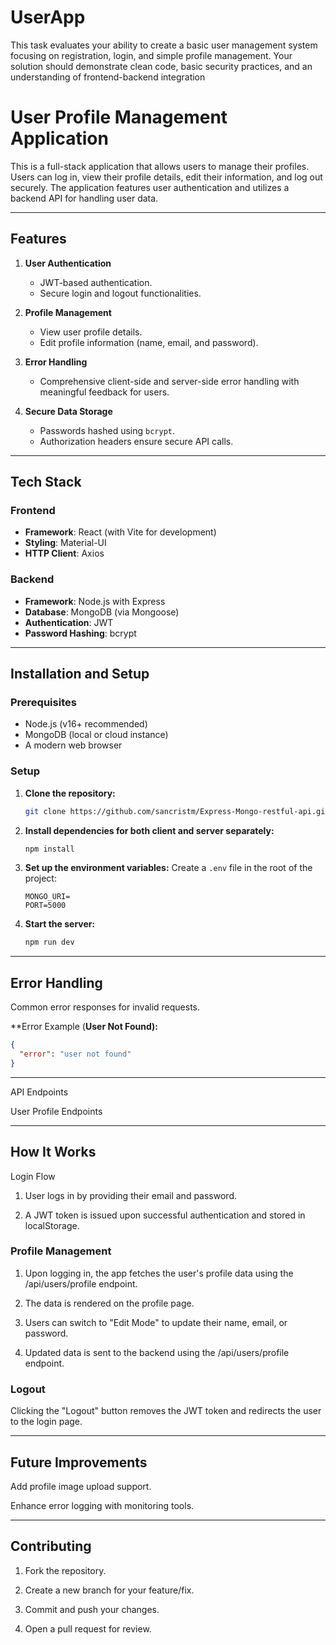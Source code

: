 # UserApp

This task evaluates your ability to create a basic user management system focusing on registration, login, and simple profile management. Your solution should demonstrate clean code, basic security practices, and an understanding of frontend-backend integration

# **User Profile Management Application**

This is a full-stack application that allows users to manage their profiles. Users can log in, view their profile details, edit their information, and log out securely. The application features user authentication and utilizes a backend API for handling user data.

---

## **Features**

1. **User Authentication**
   - JWT-based authentication.
   - Secure login and logout functionalities.

2. **Profile Management**
   - View user profile details.
   - Edit profile information (name, email, and password).

3. **Error Handling**
   - Comprehensive client-side and server-side error handling with meaningful feedback for users.

4. **Secure Data Storage**
   - Passwords hashed using `bcrypt`.
   - Authorization headers ensure secure API calls.

---

## **Tech Stack**

### **Frontend**
- **Framework**: React (with Vite for development)
- **Styling**: Material-UI
- **HTTP Client**: Axios

### **Backend**
- **Framework**: Node.js with Express
- **Database**: MongoDB (via Mongoose)
- **Authentication**: JWT
- **Password Hashing**: bcrypt

---

## **Installation and Setup**

### **Prerequisites**
- Node.js (v16+ recommended)
- MongoDB (local or cloud instance)
- A modern web browser

### **Setup**

1. **Clone the repository:**

   ```bash
   git clone https://github.com/sancristm/Express-Mongo-restful-api.git
   ```

2. **Install dependencies for both client and server separately:**

   ```bash
   npm install
   ```

3. **Set up the environment variables:**
   Create a `.env` file in the root of the project:

   ```env
   MONGO_URI=
   PORT=5000
   ```

4. **Start the server:**
   ```bash
   npm run dev
   ```

---

## **Error Handling**

Common error responses for invalid requests.

**Error Example (**User Not Found):**

```json
{
  "error": "user not found"
}
```
---

API Endpoints

User Profile Endpoints

---

## How It Works

Login Flow

1. User logs in by providing their email and password.

2. A JWT token is issued upon successful authentication and stored in localStorage.


### Profile Management

1. Upon logging in, the app fetches the user's profile data using the /api/users/profile endpoint.

2. The data is rendered on the profile page.

3. Users can switch to "Edit Mode" to update their name, email, or password.

4. Updated data is sent to the backend using the /api/users/profile endpoint.

### Logout

Clicking the "Logout" button removes the JWT token and redirects the user to the login page.

---

## Future Improvements

Add profile image upload support.

Enhance error logging with monitoring tools.

---

## Contributing

1. Fork the repository.

2. Create a new branch for your feature/fix.

3. Commit and push your changes.

4. Open a pull request for review.




